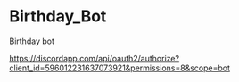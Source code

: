 # Birthday_Bot
Birthday bot

https://discordapp.com/api/oauth2/authorize?client_id=596012231637073921&permissions=8&scope=bot
